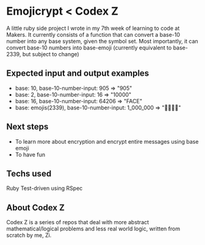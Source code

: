 # Emojicrypt < Codex Z

A little ruby side project I wrote in my 7th week of learning to code at Makers. It currently consists of a function that can convert a base-10 number into any base system, given the symbol set. Most importantly, it can convert base-10 numbers into base-emoji (currently equivalent to base-2339, but subject to change)


## Expected input and output examples 

- base: 10, base-10-number-input: 905 => "905"
- base: 2, base-10-number-input: 16 => "10000"
- base: 16, base-10-number-input: 64206 => "FACE"
- base: emojis(2339), base-10-number-input: 1_000_000 => "🤷🏻‍♂️🥢"

## Next steps

- To learn more about encryption and encrypt entire messages using base emoji
- To have fun

## Techs used

Ruby
Test-driven using RSpec

## About Codex Z

Codex Z is a series of repos that deal with more abstract mathematical/logical problems and less real world logic, written from scratch by me, Zi.
